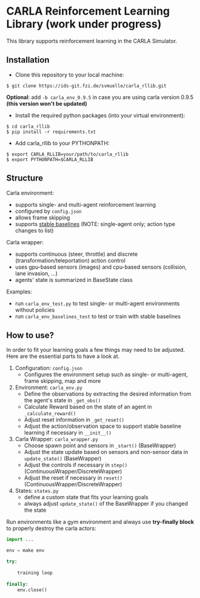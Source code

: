 # CARLA Reinforcement Learning Library (work under progress)

This library supports reinforcement learning in the CARLA Simulator.

## Installation

* Clone this repository to your local machine:

```konsole
$ git clone https://ids-git.fzi.de/svmuelle/carla_rllib.git
```
**Optional**: add `-b carla_env_0.9.5` in case you are using carla version 0.9.5 **(this version won't be updated)**

* Install the required python packages (into your virtual environment):

```console
$ cd carla_rllib
$ pip install -r requirements.txt
```

* Add carla_rllib to your PYTHONPATH:

```console
$ export CARLA_RLLIB=your/path/to/carla_rllib
$ export PYTHONPATH=$CARLA_RLLIB
```

## Structure

Carla environment:
* supports single- and multi-agent reinforcement learning
* configured by `config.json`
* allows frame skipping
* supports [stable baselines](https://stable-baselines.readthedocs.io/en/master/) (NOTE: single-agent only; action type changes to list)

Carla wrapper:
* supports continuous (steer, throttle) and discrete (transformation/teleportation) action control
* uses gpu-based sensors (images) and cpu-based sensors (collision, lane invasion, ...)
* agents' state is summarized in BaseState class 

Examples:
* run `carla_env_test.py` to test single- or multi-agent environments without policies
* run `carla_env_baselines_test` to test or train with stable baselines

## How to use?

In order to fit your learning goals a few things may need to be adjusted. Here are the essential parts to have a look at.

1. Configuration: `config.json`
    * Configures the environment setup such as single- or multi-agent, frame skipping, map and more
2. Environment: `carla_env.py`
    * Define the observations by extracting the desired information from the agent's state in `_get_obs()`
    * Calculate Reward based on the state of an agent in `_calculate_reward()`
    * Adjust reset information in `_get_reset()`
    * Adjust the action/observation space to support stable baseline learning if necessary in `__init__()`
3. Carla Wrapper: `carla_wrapper.py`
    * Choose spawn point and sensors in `_start()` (BaseWrapper)
    * Adjust the state update based on sensors and non-sensor data in `update_state()` (BaseWrapper)
    * Adjust the controls if necessary in `step()` (ContinuousWrapper/DiscreteWrapper)
    * Adjust the reset if necessary in `reset()` (ContinuousWrapper/DiscreteWrapper)
4. States: `states.py`
    * define a custom state that fits your learning goals
    * always adjust `update_state()` of the BaseWrapper if you changed the state

Run environments like a gym environment and always use **try-finally block** to properly destroy the carla actors:

```python
import ...

env = make env

try:
    
    training loop
    
finally:
    env.close()

```